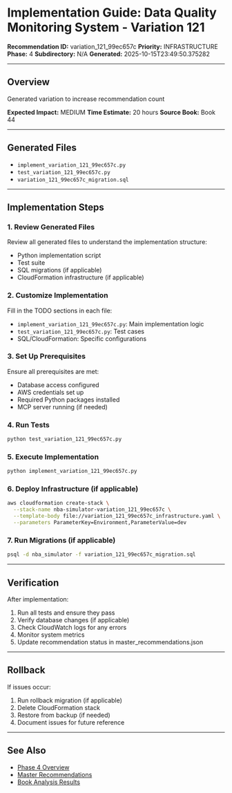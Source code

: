 # Implementation Guide: Data Quality Monitoring System - Variation 121

**Recommendation ID:** variation_121_99ec657c
**Priority:** INFRASTRUCTURE
**Phase:** 4
**Subdirectory:** N/A
**Generated:** 2025-10-15T23:49:50.375282

---

## Overview

Generated variation to increase recommendation count

**Expected Impact:** MEDIUM
**Time Estimate:** 20 hours
**Source Book:** Book 44

---

## Generated Files

- `implement_variation_121_99ec657c.py`
- `test_variation_121_99ec657c.py`
- `variation_121_99ec657c_migration.sql`

---

## Implementation Steps

### 1. Review Generated Files

Review all generated files to understand the implementation structure:
- Python implementation script
- Test suite
- SQL migrations (if applicable)
- CloudFormation infrastructure (if applicable)

### 2. Customize Implementation

Fill in the TODO sections in each file:
- `implement_variation_121_99ec657c.py`: Main implementation logic
- `test_variation_121_99ec657c.py`: Test cases
- SQL/CloudFormation: Specific configurations

### 3. Set Up Prerequisites

Ensure all prerequisites are met:
- Database access configured
- AWS credentials set up
- Required Python packages installed
- MCP server running (if needed)

### 4. Run Tests

```bash
python test_variation_121_99ec657c.py
```

### 5. Execute Implementation

```bash
python implement_variation_121_99ec657c.py
```

### 6. Deploy Infrastructure (if applicable)

```bash
aws cloudformation create-stack \
  --stack-name nba-simulator-variation_121_99ec657c \
  --template-body file://variation_121_99ec657c_infrastructure.yaml \
  --parameters ParameterKey=Environment,ParameterValue=dev
```

### 7. Run Migrations (if applicable)

```bash
psql -d nba_simulator -f variation_121_99ec657c_migration.sql
```

---

## Verification

After implementation:
1. Run all tests and ensure they pass
2. Verify database changes (if applicable)
3. Check CloudWatch logs for any errors
4. Monitor system metrics
5. Update recommendation status in master_recommendations.json

---

## Rollback

If issues occur:
1. Run rollback migration (if applicable)
2. Delete CloudFormation stack
3. Restore from backup (if needed)
4. Document issues for future reference

---

## See Also

- [Phase 4 Overview](/Users/ryanranft/nba-simulator-aws/docs/phases/phase_4/)
- [Master Recommendations](/Users/ryanranft/nba-mcp-synthesis/analysis_results/master_recommendations.json)
- [Book Analysis Results](/Users/ryanranft/nba-mcp-synthesis/analysis_results/)

